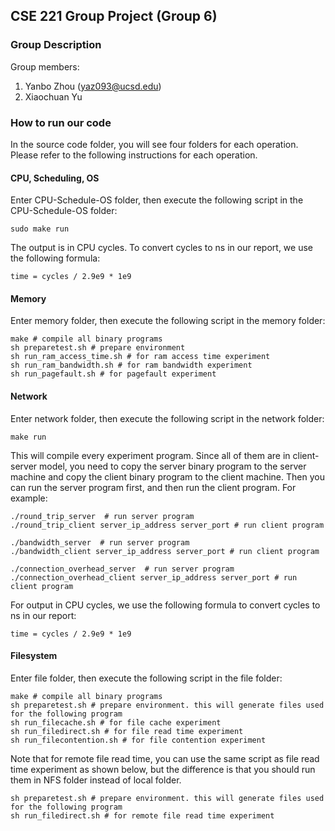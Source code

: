 ## CSE 221 Group Project (Group 6)
### Group Description
Group members:
1. Yanbo Zhou (yaz093@ucsd.edu)
2. Xiaochuan Yu

### How to run our code
In the source code folder, you will see four folders for each operation. Please refer to the following instructions for each operation.
#### CPU, Scheduling, OS
Enter CPU-Schedule-OS folder, then execute the following script in the CPU-Schedule-OS folder:
```shell
sudo make run
```
The output is in CPU cycles. To convert cycles to ns in our report, we use the following formula:
```
time = cycles / 2.9e9 * 1e9
```

#### Memory
Enter memory folder, then execute the following script in the memory folder:
```shell
make # compile all binary programs
sh preparetest.sh # prepare environment
sh run_ram_access_time.sh # for ram access time experiment
sh run_ram_bandwidth.sh # for ram bandwidth experiment
sh run_pagefault.sh # for pagefault experiment
```

#### Network
Enter network folder, then execute the following script in the network folder:
```shell
make run
```
This will compile every experiment program. Since all of them are in client-server model, you need to copy the server binary program to the server machine and copy the client binary program to the client machine. Then you can run the server program first, and then run the client program. 
For example:
```shell
./round_trip_server  # run server program
./round_trip_client server_ip_address server_port # run client program

./bandwidth_server  # run server program
./bandwidth_client server_ip_address server_port # run client program

./connection_overhead_server  # run server program
./connection_overhead_client server_ip_address server_port # run client program
```
For output in CPU cycles, we use the following formula to convert cycles to ns in our report:
```
time = cycles / 2.9e9 * 1e9
```

#### Filesystem
Enter file folder, then execute the following script in the file folder:
```shell
make # compile all binary programs
sh preparetest.sh # prepare environment. this will generate files used for the following program
sh run_filecache.sh # for file cache experiment
sh run_filedirect.sh # for file read time experiment
sh run_filecontention.sh # for file contention experiment
```

Note that for remote file read time, you can use the same script as file read time experiment as shown below, but the difference is that you should run them in NFS folder instead of local folder.
```shell
sh preparetest.sh # prepare environment. this will generate files used for the following program
sh run_filedirect.sh # for remote file read time experiment
```
